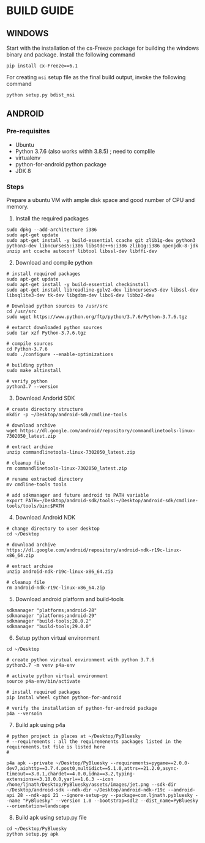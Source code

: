# BUILD GUIDE

## WINDOWS

Start with the installation of the cs-Freeze package for building the windows binary and package.
Install the following command
```
pip install cx-Freeze==6.1
```

For creating ```msi``` setup file as the final build output, invoke the following command
```
python setup.py bdist_msi
```

## ANDROID
### Pre-requisites
* Ubuntu
* Python 3.7.6 (also works withh 3.8.5) ; need to complile
* virtualenv
* python-for-android python package
* JDK 8


### Steps

Prepare a ubuntu VM with ample disk space and good number of CPU and memory.

1. Install the required packages

```
sudo dpkg --add-architecture i386
sudo apt-get update
sudo apt-get install -y build-essential ccache git zlib1g-dev python3 python3-dev libncurses5:i386 libstdc++6:i386 zlib1g:i386 openjdk-8-jdk unzip ant ccache autoconf libtool libssl-dev libffi-dev
```

2. Download and compile python

```
# install required packages
sudo apt-get update
sudo apt-get install -y build-essential checkinstall
sudo apt-get install libreadline-gplv2-dev libncursesw5-dev libssl-dev libsqlite3-dev tk-dev libgdbm-dev libc6-dev libbz2-dev

# Download python sources to /usr/src
cd /usr/src
sudo wget https://www.python.org/ftp/python/3.7.6/Python-3.7.6.tgz

# extarct downloaded python sources
sudo tar xzf Python-3.7.6.tgz

# compile sources
cd Python-3.7.6
sudo ./configure --enable-optimizations

# building python
sudo make altinstall

# verify python
python3.7 --version
```

3. Download Andorid SDK
```
# create directory structure
mkdir -p ~/Desktop/android-sdk/cmdline-tools

# download archive
wget https://dl.google.com/android/repository/commandlinetools-linux-7302050_latest.zip

# extract archive
unzip commandlinetools-linux-7302050_latest.zip

# cleanup file
rm commandlinetools-linux-7302050_latest.zip

# rename extracted directory
mv cmdline-tools tools

# add sdkmanager and future android to PATH variable
export PATH=~/Desktop/android-sdk/tools:~/Desktop/android-sdk/cmdline-tools/tools/bin:$PATH
```

4. Download Android NDK
```
# change directory to user desktop
cd ~/Desktop

# download archive
https://dl.google.com/android/repository/android-ndk-r19c-linux-x86_64.zip

# extract archive
unzip android-ndk-r19c-linux-x86_64.zip

# cleanup file
rm android-ndk-r19c-linux-x86_64.zip
```

5. Download android platform and build-tools
```
sdkmanager "platforms;android-28"
sdkmanager "platforms;android-29"
sdkmanager "build-tools;28.0.2"
sdkmanager "build-tools;29.0.0"
```

6. Setup python virtual environment
```
cd ~/Desktop

# create python virutual environment with python 3.7.6
python3.7 -m venv p4a-env

# activate python virtual environment
source p4a-env/bin/activate

# install required packages
pip instal wheel cython python-for-android

# verify the installation of python-for-android package
p4a --versoin
```

7. Build apk using p4a
```
# python project is places at ~/Desktop/PyBluesky
# --requirements : all the requiremenents packages listed in the requirements.txt file is listed here
#

p4a apk --private ~/Desktop/PyBluesky --requirements=pygame==2.0.0-dev7,aiohttp==3.7.4.post0,multidict==5.1.0,attrs==21.2.0,async-timeout==3.0.1,chardet==4.0.0,idna==3.2,typing-extensions==3.10.0.0,yarl==1.6.3 --icon /home/ljnath/Desktop/PyBluesky/assets/images/jet.png --sdk-dir ~/Desktop/android-sdk --ndk-dir ~/Desktop/android-ndk-r19c --android-api 28 --ndk-api 21 --ignore-setup-py --package=com.ljnath.pybluesky --name "PyBluesky" --version 1.0 --bootstrap=sdl2 --dist_name=PyBluesky --orientation=landscape
```

8. Build apk using setup.py file
```
cd ~/Desktop/PyBluesky
python setup.py apk
```